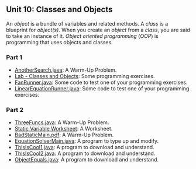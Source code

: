 ## Unit 10: Classes and Objects
An _object_ is a bundle of variables and related methods. A _class_ is a blueprint for _object(s)_. When you create an _object_ from a _class_, you are said to take an instance of it. _Object oriented programming_ (_OOP_) is programming that uses objects and classes.

### Part 1
* [AnotherSearch.java](./AnotherSearch.java): A Warm-Up Problem.
* [Lab - Classes and Objects](./Lab_-_Classes_and_Objects.pdf): Some programming exercises.
* [FanRunner.java](./FanRunner.java): Some code to test one of your programming exercises.
* [LinearEquationRunner.java](./LinearEquationRunner.java): Some code to test one of your programming exercises.

### Part 2
* [ThreeFuncs.java](./ThreeFuncs.java): A Warm-Up Problem.
* [Static Variable Worksheet](./Static_Variable_Worksheet.pdf): A Worksheet.
* [BadStaticMain.pdf](./BadStaticMain.pdf): A Warm-Up Problem.
* [EquationSolverMain.java](./EquationSolverMain.java): A program to type up and modify.
* [ThisIsCool1.java](./ThisIsCool1.java): A program to download and understand.
* [ThisIsCool2.java](./ThisIsCool2.java): A program to download and understand.
* [ObjectEquals.java](./ObjectEquals.java): A program to download and understand.
